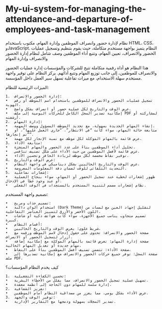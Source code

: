 # My-ui-system-for-managing-the-attendance-and-departure-of-employees-and-task-management
نظام لإدارة حضور وانصراف الموظفين وإدارة المهام، مكتوب باستخدام HTML، CSS، وJavaScript. النظام يتميز بواجهة مستخدم متكاملة، حيث يقوم بتنظيم وتسجيل عمليات الحضور والانصراف، تعيين المهام، وتتبع أداء الموظفين
وصف شامل لنظام إدارة الحضور والانصراف وإدارة المهام

هذا النظام هو أداة رقمية متكاملة تتيح للشركات والمؤسسات إدارة عمليات الحضور والانصراف للموظفين، إلى جانب توزيع المهام وتتبع أدائهم. يركز النظام على توفير واجهة مستخدم سهلة الاستخدام، مع ميزات تفاعلية تسهل سير العمل داخل المؤسسة.

الميزات الرئيسية للنظام:

	1.	إدارة الحضور والانصراف:
	•	تسجيل عمليات الحضور والانصراف للموظفين باستخدام اسم الموظف أو رقم الهوية.
	•	عرض الوقت والتاريخ لكل عملية حضور أو انصراف بشكل واضح.
	•	إمكانية تصدير السجل الكامل للحركات اليومية إلى ملف PDF لمشاركته أو أرشفته.
	2.	إدارة المهام:
	•	إنشاء المهام الجديدة بسهولة، مع تحديد الموظف المسؤول ووصف المهمة.
	•	متابعة حالة المهام، سواء كانت “في الانتظار”، “جاري العمل عليها”، أو “تم إنجازها”.
	•	عرض قائمة بالمهام الموكلة لكل موظف مع نسبة الإنجاز لكل مهمة.
	3.	متابعة الأداء:
	•	تحليل أداء الموظفين بناءً على عدد الحضور والمهام المنجزة.
	•	عرض قائمة لأفضل الموظفين من حيث الأداء على شكل تصنيف تنافسي.
	•	توفير نقاط مخصصة لكل موظف لزيادة الحافز وتحسين الأداء.
	4.	عرض الوقت والتاريخ:
	•	عرض الوقت والتاريخ الحاليين بشكل ديناميكي في واجهة النظام.
	•	التحديث التلقائي للوقت لضمان دقة المعلومات المعروضة.
	5.	إشعارات تفاعلية:
	•	ظهور إشعارات لحظية عند تسجيل الحضور أو المهام، سواء بنجاح العملية أو عند وجود خطأ في الإدخال.
	•	نظام إشعارات مصمم لتنبيه المستخدم بالمستجدات في الوقت الفعلي.

تصميم واجهة المستخدم:

	•	تصميم جذاب ومريح:
	•	استخدام ألوان داكنة (Dark Theme) لتقليل إجهاد العين مع لمسات من اللون الأخضر والأزرق لتمييز العناصر التفاعلية.
	•	تصميم متجاوب يناسب جميع الأجهزة، سواء كانت هواتف ذكية أو شاشات كبيرة.
	•	أقسام النظام:
	•	شريط علوي: يعرض الوقت والتاريخ الحاليين.
	•	صفحة الحضور والانصراف: تحتوي على حقول إدخال لاسم الموظف ورقمه مع أزرار لتسجيل الحضور أو الانصراف.
	•	صفحة إدارة المهام: تعرض قائمة بالمهام الموكلة مع إمكانية إضافة مهام جديدة أو تعديل المهام الحالية.
	•	صفحة الأداء: تتضمن تصنيف أفضل الموظفين بناءً على النقاط.
	•	صفحة السجل: توفر جميع حركات الحضور والانصراف مع إمكانية تصديرها إلى ملف PDF.

كيف يخدم النظام المؤسسات؟

	1.	تحسين الكفاءة التشغيلية:
	•	تسهيل عملية تسجيل الحضور والانصراف، مما يقلل من الأخطاء البشرية.
	•	إدارة سلسة للمهام دون الحاجة إلى أنظمة معقدة.
	2.	تعزيز الشفافية:
	•	عرض الأداء بشكل يومي، مما يعزز من مصداقية النظام أمام الموظفين.
	3.	توفير الوقت والجهد:
	•	تصدير السجلات بسهولة ودمجها مع التقارير الإدارية.
